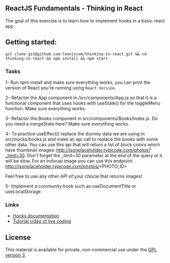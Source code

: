 ## ReactJS Fundamentals - Thinking in React

The goal of this exercise is to learn how to implement hooks in a basic react app .


## Getting started:

`git clone git@github.com:leanjscom/thinking-in-react.git && cd thinking-in-react && npm install && npm start`


### Tasks

1- Run npm install and make sure everything works, you can print the version of React you're running using `React.Version`.


2- Refactor the App component in /src/components/App.js so that it is a functional component that uses hooks with useState() for the toggleMenu function. Make sure everything works.


3- Refactor the Books component in src/components/Books/index.js. Do you need a mergeState here? Make sure everything works.


4- To practice useEffect() replace the dummy data we are using in src/mocks/books.js and make an api call to replace the books with some other data. You can use this api that will return a list of block colors which have thumbnail images:
http://jsonplaceholder.typicode.com/photos?_limit=30. Don't forget the _limit=30 parameter at the end of the query or it will be slow. For an indivual image you can use this endpoint: http://jsonplaceholder.typicode.com/photos/<PHOTO_ID>

Feel free to use any other API of your chocie that returns images!

5- Implement a community hook such as useDocumentTitle or useLocalStorage

### Links

* [Hooks documentation](https://reactjs.org/docs/hooks-overview.html#-state-hook)
* [Tutorial video of live coding](https://youtu.be/8ejtnaOxXQE)

## License

This material is available for private, non-commercial use under the [GPL version 3](http://www.gnu.org/licenses/gpl-3.0-standalone.html).
